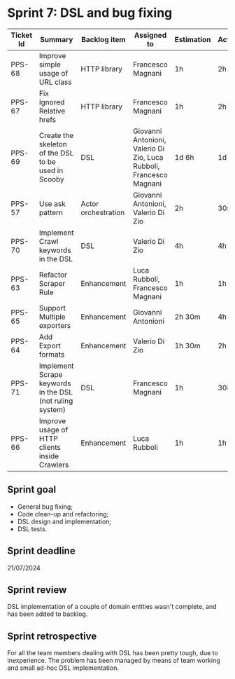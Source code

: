 # Sprint 7: DSL and bug fixing

| Ticket Id | Summary                                                       | Backlog item        | Assigned to                                                         | Estimation | Actual | Type          |
|-----------|---------------------------------------------------------------|---------------------|---------------------------------------------------------------------|------------|--------|---------------|
| PPS-68    | Improve simple usage of URL class                             | HTTP library        | Francesco Magnani                                                   | 1h         | 2h     | Enhancement   |
| PPS-67    | Fix Ignored Relative hrefs                                    | HTTP library        | Francesco Magnani                                                   | 1h         | 2h     | Fix           |
| PPS-69    | Create the skeleton of the DSL to be used in Scooby           | DSL                 | Giovanni Antonioni, Valerio Di Zio, Luca Rubboli, Francesco Magnani | 1d 6h      | 1d 2h  | Design        |
| PPS-57    | Use ask pattern                                               | Actor orchestration | Giovanni Antonioni, Valerio Di Zio                                  | 2h         | 30m    | Refactoring   |
| PPS-70    | Implement Crawl keywords in the DSL                           | DSL                 | Valerio Di Zio                                                      | 4h         | 4h     | Dev           |
| PPS-63    | Refactor Scraper Rule                                         | Enhancement         | Luca Rubboli, Francesco Magnani                                     | 1h         | 1h     | Refactoring   |
| PPS-65    | Support Multiple exporters                                    | Enhancement         | Giovanni Antonioni                                                  | 2h 30m     | 4h     | Dev           |
| PPS-64    | Add Export formats                                            | Enhancement         | Valerio Di Zio                                                      | 1h 30m     | 2h     | Dev           |
| PPS-71    | Implement Scrape keywords in the DSL (not ruling system)      | DSL                 | Francesco Magnani                                                   | 1h         | 30m    | Dev           |
| PPS-66    | Improve usage of HTTP clients inside Crawlers                 | Enhancement         | Luca Rubboli                                                        | 1h         | 1h     | Enhancement   |

## Sprint goal

- General bug fixing;
- Code clean-up and refactoring;
- DSL design and implementation;
- DSL tests.

## Sprint deadline

21/07/2024

## Sprint review

DSL implementation of a couple of domain entities wasn't complete, and has been added to backlog. 

## Sprint retrospective

For all the team members dealing with DSL has been pretty tough, due to inexperience. The problem has been managed by means of team working and small ad-hoc DSL implementation.
